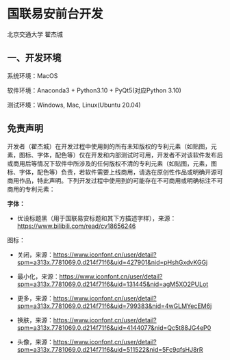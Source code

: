 # 国联易安前台开发

北京交通大学 翟杰城

## 一、开发环境

系统环境：MacOS

软件环境：Anaconda3 + Python3.10 + PyQt5(对应Python 3.10)

测试环境：Windows, Mac, Linux(Ubuntu 20.04)





## 免责声明

开发者（翟杰城）在开发过程中使用到的所有未知版权的专利元素（如贴图，元素，图标、字体，配色等）仅在开发和内部测试时可用，开发者不对该软件发布后或商用后等情况下软件中所涉及的任何版权不清的专利元素（如贴图，元素，图标、字体，配色等）负责，若软件需要上线商用，请选在原创性作品或明确开源可商用作品，特此声明。下列开发过程中使用到的可能存在不可商用或明确标注不可商用的专利元素：

**字体：**

- 优设标题黑（用于国联易安标题和其下方描述字样），来源：https://www.bilibili.com/read/cv18656246

图标：

- 关闭，来源：https://www.iconfont.cn/user/detail?spm=a313x.7781069.0.d214f71f6&uid=427901&nid=pHshGxdvKGGj

- 最小化，来源：https://www.iconfont.cn/user/detail?spm=a313x.7781069.0.d214f71f6&uid=131445&nid=agM5XO2PULot

- 更多，来源：https://www.iconfont.cn/user/detail?spm=a313x.7781069.0.d214f71f6&uid=799383&nid=4wGLMYecEM6j

- 换肤，来源：https://www.iconfont.cn/user/detail?spm=a313x.7781069.0.d214f71f6&uid=4144077&nid=Qc5t88JG4eP0

- 头像，来源：https://www.iconfont.cn/user/detail?spm=a313x.7781069.0.d214f71f6&uid=511522&nid=5Fc9qfsHJ8rR
